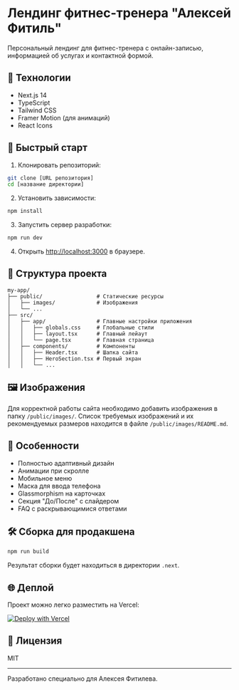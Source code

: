 # Лендинг фитнес-тренера "Алексей Фитиль"

Персональный лендинг для фитнес-тренера с онлайн-записью, информацией об услугах и контактной формой.

## 🔧 Технологии

- Next.js 14
- TypeScript
- Tailwind CSS
- Framer Motion (для анимаций)
- React Icons

## 🚀 Быстрый старт

1. Клонировать репозиторий:
```bash
git clone [URL репозитория]
cd [название директории]
```

2. Установить зависимости:
```bash
npm install
```

3. Запустить сервер разработки:
```bash
npm run dev
```

4. Открыть [http://localhost:3000](http://localhost:3000) в браузере.

## 📁 Структура проекта

```
my-app/
├── public/                 # Статические ресурсы
│   ├── images/             # Изображения
│   └── ...
├── src/
│   ├── app/                # Главные настройки приложения
│   │   ├── globals.css     # Глобальные стили
│   │   ├── layout.tsx      # Главный лейаут
│   │   └── page.tsx        # Главная страница
│   ├── components/         # Компоненты
│   │   ├── Header.tsx      # Шапка сайта
│   │   ├── HeroSection.tsx # Первый экран
│   │   └── ...
```

## 🖼️ Изображения

Для корректной работы сайта необходимо добавить изображения в папку `/public/images/`. Список требуемых изображений и их рекомендуемых размеров находится в файле `/public/images/README.md`.

## 📱 Особенности

- Полностью адаптивный дизайн
- Анимации при скролле
- Мобильное меню
- Маска для ввода телефона
- Glassmorphism на карточках
- Секция "До/После" с слайдером
- FAQ с раскрывающимися ответами

## 🛠️ Сборка для продакшена

```bash
npm run build
```

Результат сборки будет находиться в директории `.next`.

## 🌐 Деплой

Проект можно легко разместить на Vercel:

[![Deploy with Vercel](https://vercel.com/button)](https://vercel.com/new/clone?repository-url=https://github.com/yourusername/your-repo)

## 📄 Лицензия

MIT

---

Разработано специально для Алексея Фитилева.
